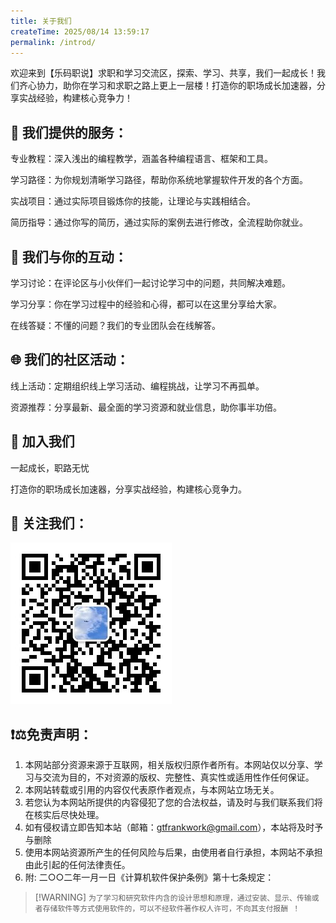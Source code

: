```yaml
---
title: 关于我们
createTime: 2025/08/14 13:59:17
permalink: /introd/
---
```


欢迎来到【乐码职说】求职和学习交流区，探索、学习、共享，我们一起成长！我们齐心协力，助你在学习和求职之路上更上一层楼！打造你的职场成长加速器，分享实战经验，构建核心竞争力！


## 📘 我们提供的服务：

专业教程：深入浅出的编程教学，涵盖各种编程语言、框架和工具。



学习路径：为你规划清晰学习路径，帮助你系统地掌握软件开发的各个方面。



实战项目：通过实际项目锻炼你的技能，让理论与实践相结合。



简历指导：通过你写的简历，通过实际的案例去进行修改，全流程助你就业。



## 🤝 我们与你的互动：

学习讨论：在评论区与小伙伴们一起讨论学习中的问题，共同解决难题。



学习分享：你在学习过程中的经验和心得，都可以在这里分享给大家。



在线答疑：不懂的问题？我们的专业团队会在线解答。



## 🌐 我们的社区活动：

线上活动：定期组织线上学习活动、编程挑战，让学习不再孤单。



资源推荐：分享最新、最全面的学习资源和就业信息，助你事半功倍。



## 🚀 加入我们

一起成长，职路无忧

打造你的职场成长加速器，分享实战经验，构建核心竞争力。


## 🔗 关注我们：

![](/images/introd/introd.jpg)



## ❗⚖️免责声明：

1. 本网站部分资源来源于互联网，相关版权归原作者所有。本网站仅以分享、学习与交流为目的，不对资源的版权、完整性、真实性或适用性作任何保证。
2. 本网站转载或引用的内容仅代表原作者观点，与本网站立场无关。
3. 若您认为本网站所提供的内容侵犯了您的合法权益，请及时与我们联系我们将在核实后尽快处理。
4. 如有侵权请立即告知本站（邮箱：gtfrankwork@gmail.com），本站将及时予与删除
5. 使用本网站资源所产生的任何风险与后果，由使用者自行承担，本网站不承担由此引起的任何法律责任。
6. 附: 二○○二年一月一日《计算机软件保护条例》第十七条规定：

> [!WARNING] `为了学习和研究软件内含的设计思想和原理，通过安装、显示、传输或者存储软件等方式使用软件的，可以不经软件著作权人许可，不向其支付报酬 ！`